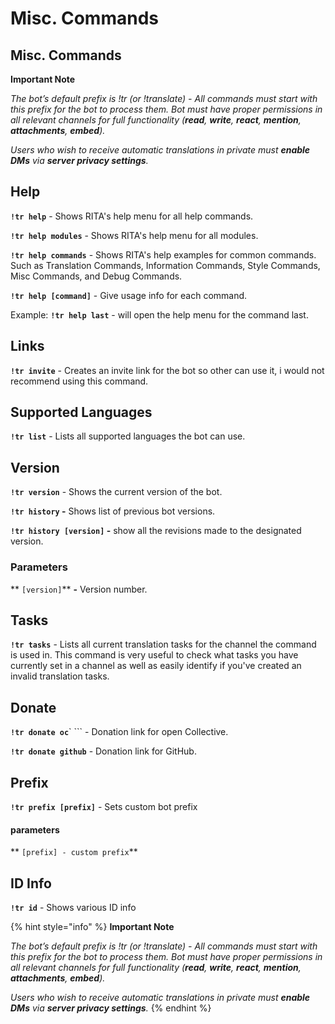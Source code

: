 # Misc. Commands

## Misc. Commands <a href="#page-title" id="page-title"></a>

**Important Note**

_The bot’s default prefix is !tr (or !translate) - All commands must start with this prefix for the bot to process them. Bot must have proper permissions in all relevant channels for full functionality (**read**, **write**, **react**, **mention**, **attachments**, **embed**)._

_Users who wish to receive automatic translations in private must **enable DMs** via **server privacy settings**._

## Help <a href="#help" id="help"></a>

**`!tr help`** - Shows RITA's help menu for all help commands.

**`!tr help modules`** - Shows RITA's help menu for all modules.

**`!tr help commands`** - Shows RITA's help examples for common commands. Such as Translation Commands, Information Commands, Style Commands, Misc Commands, and Debug Commands.

**`!tr help [command]`** - Give usage info for each command.

Example: **`!tr help last`** - will open the help menu for the command last.

## Links <a href="#links" id="links"></a>

**`!tr invite`** - Creates an invite link for the bot so other can use it, i would not recommend using this command.

## Supported Languages <a href="#supported-languages" id="supported-languages"></a>

**`!tr list`** - Lists all supported languages the bot can use.

## Version <a href="#version" id="version"></a>

**`!tr version`** - Shows the current version of the bot.

**`!tr history` -** Shows list of previous bot versions.

**`!tr history [version]` -** show all the revisions made to the designated version.

### Parameters

\*\* `[version]`\*\* **-** Version number.

## Tasks <a href="#tasks" id="tasks"></a>

**`!tr tasks`** - Lists all current translation tasks for the channel the command is used in. This command is very useful to check what tasks you have currently set in a channel as well as easily identify if you've created an invalid translation tasks.

## Donate <a href="#doante" id="doante"></a>

**`!tr donate oc`**` ``` - Donation link for open Collective.&#x20;

**`!tr donate github`** - Donation link for GitHub.

## Prefix

**`!tr prefix [prefix]`** - Sets custom bot prefix

#### parameters

\*\* `[prefix] - custom prefix`\*\*

## ID Info

**`!tr id`** - Shows various ID info

{% hint style="info" %}
**Important Note**

_The bot’s default prefix is !tr (or !translate) - All commands must start with this prefix for the bot to process them. Bot must have proper permissions in all relevant channels for full functionality (**read**, **write**, **react**, **mention**, **attachments**, **embed**)._

_Users who wish to receive automatic translations in private must **enable DMs** via **server privacy settings**._
{% endhint %}
